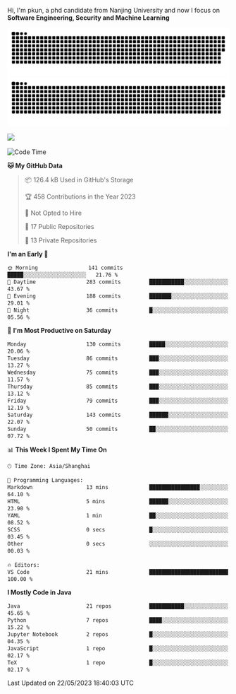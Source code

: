 Hi, I'm pkun, a phd candidate from Nanjing University and now I focus on **Software Engineering, Security and Machine Learning**

![GitHub Snake Light](https://github.com/pppppkun/pppppkun/blob/output/github-snake.svg#gh-light-mode-only)
![GitHub Snake dark](https://github.com/pppppkun/pppppkun/blob/output/github-snake-dark.svg#gh-dark-mode-only)

![](https://komarev.com/ghpvc/?username=pppppkun)
<!--START_SECTION:waka-->
![Code Time](http://img.shields.io/badge/Code%20Time-1%2C746%20hrs%2047%20mins-blue)

**🐱 My GitHub Data** 

> 📦 126.4 kB Used in GitHub's Storage 
 > 
> 🏆 458 Contributions in the Year 2023
 > 
> 🚫 Not Opted to Hire
 > 
> 📜 17 Public Repositories 
 > 
> 🔑 13 Private Repositories 
 > 
**I'm an Early 🐤** 

```text
🌞 Morning                141 commits         █████░░░░░░░░░░░░░░░░░░░░   21.76 % 
🌆 Daytime                283 commits         ███████████░░░░░░░░░░░░░░   43.67 % 
🌃 Evening                188 commits         ███████░░░░░░░░░░░░░░░░░░   29.01 % 
🌙 Night                  36 commits          █░░░░░░░░░░░░░░░░░░░░░░░░   05.56 % 
```
📅 **I'm Most Productive on Saturday** 

```text
Monday                   130 commits         █████░░░░░░░░░░░░░░░░░░░░   20.06 % 
Tuesday                  86 commits          ███░░░░░░░░░░░░░░░░░░░░░░   13.27 % 
Wednesday                75 commits          ███░░░░░░░░░░░░░░░░░░░░░░   11.57 % 
Thursday                 85 commits          ███░░░░░░░░░░░░░░░░░░░░░░   13.12 % 
Friday                   79 commits          ███░░░░░░░░░░░░░░░░░░░░░░   12.19 % 
Saturday                 143 commits         ██████░░░░░░░░░░░░░░░░░░░   22.07 % 
Sunday                   50 commits          ██░░░░░░░░░░░░░░░░░░░░░░░   07.72 % 
```


📊 **This Week I Spent My Time On** 

```text
🕑︎ Time Zone: Asia/Shanghai

💬 Programming Languages: 
Markdown                 13 mins             ████████████████░░░░░░░░░   64.10 % 
HTML                     5 mins              ██████░░░░░░░░░░░░░░░░░░░   23.90 % 
YAML                     1 min               ██░░░░░░░░░░░░░░░░░░░░░░░   08.52 % 
SCSS                     0 secs              █░░░░░░░░░░░░░░░░░░░░░░░░   03.45 % 
Other                    0 secs              ░░░░░░░░░░░░░░░░░░░░░░░░░   00.03 % 

🔥 Editors: 
VS Code                  21 mins             █████████████████████████   100.00 % 
```

**I Mostly Code in Java** 

```text
Java                     21 repos            ███████████░░░░░░░░░░░░░░   45.65 % 
Python                   7 repos             ████░░░░░░░░░░░░░░░░░░░░░   15.22 % 
Jupyter Notebook         2 repos             █░░░░░░░░░░░░░░░░░░░░░░░░   04.35 % 
JavaScript               1 repo              █░░░░░░░░░░░░░░░░░░░░░░░░   02.17 % 
TeX                      1 repo              █░░░░░░░░░░░░░░░░░░░░░░░░   02.17 % 
```




 Last Updated on 22/05/2023 18:40:03 UTC
<!--END_SECTION:waka-->
